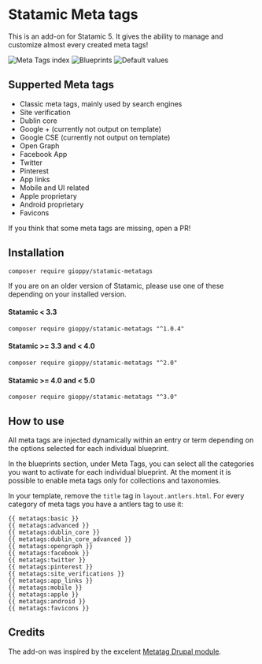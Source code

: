 # Statamic Meta tags

This is an add-on for Statamic 5. It gives the ability to manage and customize almost every created meta tags!

![Meta Tags index](https://web.giovannibuffa.it/github/statamic_metatags_4_01.png)
![Blueprints](https://web.giovannibuffa.it/github/statamic_metatags_4_02.png)
![Default values](https://web.giovannibuffa.it/github/statamic_metatags_4_03.png)

## Supperted Meta tags

- Classic meta tags, mainly used by search engines
- Site verification
- Dublin core
- Google + (currently not output on template)
- Google CSE (currently not output on template)
- Open Graph
- Facebook App
- Twitter
- Pinterest
- App links
- Mobile and UI related
- Apple proprietary
- Android proprietary
- Favicons

If you think that some meta tags are missing, open a PR!

## Installation

```composer require gioppy/statamic-metatags```

If you are on an older version of Statamic, please use one of these depending on your installed version.

#### Statamic < 3.3

```composer require gioppy/statamic-metatags "^1.0.4"```

#### Statamic >= 3.3 and < 4.0

```composer require gioppy/statamic-metatags "^2.0"```

#### Statamic >= 4.0 and < 5.0

```composer require gioppy/statamic-metatags "^3.0"```

## How to use

All meta tags are injected dynamically within an entry or term depending on the options selected for each individual blueprint.

In the blueprints section, under Meta Tags, you can select all the categories you want to activate for each individual blueprint. At the moment it is possible to enable meta tags only for collections and taxonomies.

In your template, remove the `title` tag in `layout.antlers.html`. For every category of meta tags you have a antlers tag to use it:

`{{ metatags:basic }}`  
`{{ metatags:advanced }}`  
`{{ metatags:dublin_core }}`  
`{{ metatags:dublin_core_advanced }}`  
`{{ metatags:opengraph }}`  
`{{ metatags:facebook }}`  
`{{ metatags:twitter }}`  
`{{ metatags:pinterest }}`  
`{{ metatags:site_verifications }}`  
`{{ metatags:app_links }}`  
`{{ metatags:mobile }}`  
`{{ metatags:apple }}`  
`{{ metatags:android }}`  
`{{ metatags:favicons }}`  

## Credits

The add-on was inspired by the excelent [Metatag Drupal module](https://www.drupal.org/project/metatag).
